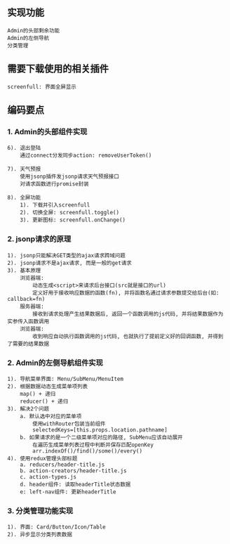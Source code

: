 ## 实现功能
    Admin的头部剩余功能
    Admin的左侧导航
    分类管理

## 需要下载使用的相关插件
    screenfull: 界面全屏显示

## 编码要点
### 1. Admin的头部组件实现
    6). 退出登陆
        通过connect分发同步action: removeUserToken()

    7). 天气预报
        使用jsonp插件发jsonp请求天气预报接口
        对请求函数进行promise封装

    8). 全屏功能
        1). 下载并引入screenfull
        2). 切换全屏: screenfull.toggle()
        3). 更新图标: screenfull.onChange()

### 2. jsonp请求的原理
    1). jsonp只能解决GET类型的ajax请求跨域问题
    2). jsonp请求不是ajax请求, 而是一般的get请求
    3). 基本原理
        浏览器端:
            动态生成<script>来请求后台接口(src就是接口的url)
            定义好用于接收响应数据的函数(fn), 并将函数名通过请求参数提交给后台(如: callback=fn)
        服务器端:
            接收到请求处理产生结果数据后, 返回一个函数调用的js代码, 并将结果数据作为实参传入函数调用
        浏览器端:
            收到响应自动执行函数调用的js代码, 也就执行了提前定义好的回调函数, 并得到了需要的结果数据

### 2. Admin的左侧导航组件实现
    1). 导航菜单界面: Menu/SubMenu/MenuItem
    2). 根据数据动态生成菜单项列表
        map() + 递归
        reducer() + 递归
    3). 解决2个问题
        a. 默认选中对应的菜单项
            使用withRouter包装当前组件
            selectedKeys=[this.props.location.pathname]
        b. 如果请求的是一个二级菜单项对应的路径, SubMenu应该自动展开
            在遍历生成菜单列表过程中判断并保存匹配openKey
            arr.indexOf()/find()/some()/every()
    4). 使用redux管理头部标题
        a. reducers/header-title.js
        b. action-creators/header-title.js
        c. action-types.js
        d. header组件: 读取headerTitle状态数据
        e: left-nav组件: 更新headerTitle

### 3. 分类管理功能实现
    1). 界面: Card/Button/Icon/Table
    2). 异步显示分类列表数据
        